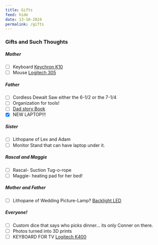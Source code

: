 ```yaml
---
title: Gifts
feed: hide
date: 13-10-2024
permalink: /gifts
---
```

### Gifts and Such Thoughts

##### Mother
 - [ ] Keyboard [Keychron K10](https://www.amazon.com/Keychron-Bluetooth-Wireless-Mechanical-Multitasking/dp/B08MKSNYJD/ref=sr_1_20?sr=8-20)
 - [ ] Mouse [Logitech 305](https://www.amazon.com/gp/product/B086PJKVVT/ref=ppx_yo_dt_b_search_asin_title?ie=UTF8&psc=1)
##### Father
- [ ] Cordless Dewalt Saw either the 6-1/2 or the 7-1/4
- [ ] Organization for tools!
- [ ] [Dad story Book](https://www.amazon.com/Dad-Want-Hear-Your-Story/dp/1070527718/?_encoding=UTF8&ref_=pd_hp_d_btf_wsixnhcumxnet)
- [x] NEW LAPTOP!!!
##### Sister
- [ ] Lithopane of Lex and Adam
- [ ] Monitor Stand that can have laptop under it.
##### Rascal and Maggie
- [ ] Rascal- Suction Tug-o-rope
- [ ] Maggie- heating pad for her bed!
##### Mother and Father
- [ ]  Lithopane of Wedding Picture-Lamp? [Backlight LED](https://us.store.bambulab.com/collections/makers-supply/products/lithophane-led-backlight-board-kit)
##### Everyone!  
- [ ] Custom dice that says who picks dinner... its only Conner on there.
- [ ] Photos turned into 3D prints 
- [ ] KEYBOARD FOR TV [Logitech K400](https://www.amazon.com/Logitech-Wireless-Keyboard-Touchpad-PC-connected/dp/B014EUQOGK/ref=sr_1_3?sr=8-3)
